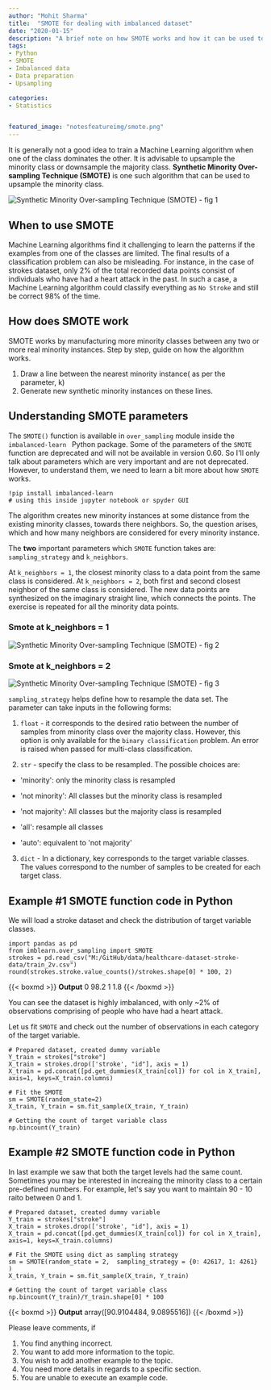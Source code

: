 ```yaml
---
author: "Mohit Sharma"
title:  "SMOTE for dealing with imbalanced dataset"
date: "2020-01-15"
description: "A brief note on how SMOTE works and how it can be used to train a model when one class dominates the other."
tags:
- Python
- SMOTE
- Imbalanced data
- Data preparation
- Upsampling

categories:
- Statistics


featured_image: "notesfeatureimg/smote.png"
---
```


It is generally not a good idea to train a Machine Learning algorithm when one of the class dominates the other. It is advisable to upsample the minority class or downsample the majority class. **Synthetic Minority Over-sampling Technique (SMOTE)** is one such algorithm that can be used to upsample the minority class.

![Synthetic Minority Over-sampling Technique (SMOTE) - fig 1](/images/smote/fig1.png)

## When to use SMOTE
Machine Learning algorithms find it challenging to learn the patterns if the examples from one of the classes are limited. The final results of a classification problem can also be misleading. For instance, in the case of strokes dataset, only 2% of the total recorded data points consist of individuals who have had a heart attack in the past. In such a case, a Machine Learning algorithm could classify everything as `No Stroke` and still be correct 98% of the time.

## How does SMOTE work
SMOTE works by manufacturing more minority classes between any two or more real minority instances. Step by step, guide on how the algorithm works.

1. Draw a line between the nearest minority instance( as per the parameter, k)
2. Generate new synthetic minority instances on these lines.

## Understanding SMOTE parameters
The `SMOTE()` function is available in `over_sampling` module inside the `imbalanced-learn ` Python package. Some of the parameters of the `SMOTE` function are deprecated and will not be available in version 0.60. So I'll only talk about parameters which are very important and are not deprecated. However, to understand them, we need to learn a bit more about how `SMOTE` works.

```
!pip install imbalanced-learn
# using this inside jupyter notebook or spyder GUI
```

The algorithm creates new minority instances at some distance from the existing minority classes, towards there neighbors. So, the question arises, which and how many neighbors are considered for every minority instance.

The **two** important parameters which `SMOTE` function takes are: `sampling_strategy` and `k_neighbors`.

At `k_neighbors = 1`, the closest minority class to a data point from the same class is considered. At `k_neighbors = 2`, both first and second closest neighbor of the same class is considered. The new data points are synthesized on the imaginary straight line, which connects the points. The exercise is repeated for all the minority data points.

### Smote at k_neighbors = 1
![Synthetic Minority Over-sampling Technique (SMOTE) - fig 2](/images/smote/fig2.png)

### Smote at k_neighbors = 2
![Synthetic Minority Over-sampling Technique (SMOTE) - fig 3](/images/smote/fig3.png)

`sampling_strategy` helps define how to resample the data set. The parameter can take inputs in the following forms:

1. `float` - it corresponds to the desired ratio between the number of samples from minority class over the majority class. However, this option is only available for the `binary classification` problem. An error is raised when passed for multi-class classification.

2. `str` - specify the class to be resampled. The possible choices are:

- 'minority': only the minority class is resampled

- 'not minority': All classes but the minority class is resampled

- 'not majority': All classes but the majority class is resampled

- 'all': resample all classes

- 'auto': equivalent to 'not majority'

3. `dict` - In a dictionary, key corresponds to the target variable classes.  The values correspond to the number of samples to be created for each target class.

## Example #1 SMOTE function code in Python
We will load a stroke dataset and check the distribution of target variable classes.

```
import pandas as pd
from imblearn.over_sampling import SMOTE
strokes = pd.read_csv("M:/GitHub/data/healthcare-dataset-stroke-data/train_2v.csv")
round(strokes.stroke.value_counts()/strokes.shape[0] * 100, 2)
```

{{< boxmd >}}
**Output**
0    98.2
1     1.8
{{< /boxmd >}}

You can see the dataset is highly imbalanced, with only ~2% of observations comprising of people who have had a heart attack.

Let us fit `SMOTE` and check out the number of observations in each category of the target variable.


```
# Prepared dataset, created dummy variable
Y_train = strokes["stroke"]
X_train = strokes.drop(['stroke', "id"], axis = 1)
X_train = pd.concat([pd.get_dummies(X_train[col]) for col in X_train], axis=1, keys=X_train.columns)

# Fit the SMOTE
sm = SMOTE(random_state=2)
X_train, Y_train = sm.fit_sample(X_train, Y_train)

# Getting the count of target variable class
np.bincount(Y_train)
```

## Example #2 SMOTE function code in Python
In  last example we saw that both the target levels had the same count. Sometimes you may be interested in increaing the minority class to a certain pre-defined numbers. For example, let's say you want to maintain 90 - 10 raito between 0 and 1.

```
# Prepared dataset, created dummy variable
Y_train = strokes["stroke"]
X_train = strokes.drop(['stroke', "id"], axis = 1)
X_train = pd.concat([pd.get_dummies(X_train[col]) for col in X_train], axis=1, keys=X_train.columns)

# Fit the SMOTE using dict as sampling strategy
sm = SMOTE(random_state = 2,  sampling_strategy = {0: 42617, 1: 4261} )
X_train, Y_train = sm.fit_sample(X_train, Y_train)

# Getting the count of target variable class
np.bincount(Y_train)/Y_train.shape[0] * 100

```

{{< boxmd >}}
**Output**
array([90.9104484,  9.0895516])
{{< /boxmd >}}


Please leave comments, if
1. You find anything incorrect.
2. You want to add more information to the topic.
3. You wish to add another example to the topic.
4. You need more details in regards to a specific section.
5. You are unable to execute an example code.
